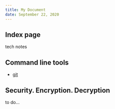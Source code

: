 ```yaml
---
title: My Document
date: September 22, 2020
---
```


## Index page
tech notes

## Command line tools
* [git](./Command_line_tools/git.html)

## Security. Encryption. Decryption
to do...